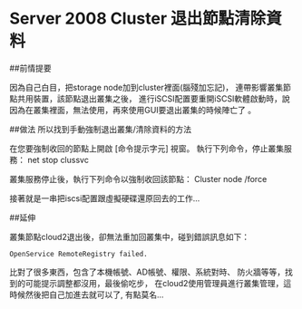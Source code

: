 # Server 2008 Cluster 退出節點清除資料

##前情提要

因為自己白目，把storage node加到cluster裡面(腦殘加忘記)，
連帶影響叢集節點共用裝置，該節點退出叢集之後，
進行iSCSI配置要重開iSCSI軟體啟動時，說因為在叢集裡面，無法使用，再來使用GUI要退出叢集的時候陣亡了 。


##做法
所以找到手動強制退出叢集/清除資料的方法

在您要強制收回的節點上開啟 [命令提示字元] 視窗。
執行下列命令，停止叢集服務：
net stop clussvc

叢集服務停止後，執行下列命令以強制收回該節點：
Cluster <ClusterName> node <NodeName> /force

接著就是一串把iscsi配置跟虛擬硬碟還原回去的工作...

##延伸

叢集節點cloud2退出後，卻無法重加回叢集中，碰到錯誤訊息如下：

    OpenService RemoteRegistry failed.
    
比對了很多東西，包含了本機帳號、AD帳號、權限、系統對時、 防火牆等等，找到的可能提示調整都沒用，最後偷吃步， 在cloud2使用管理員進行叢集管理，這時候然後把自己加進去就可以了, 有點莫名...
